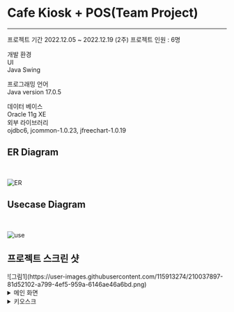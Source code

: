 <h1>Cafe Kiosk + POS(Team Project)</h1>
<hr>
프로젝트 기간 2022.12.05 ~ 2022.12.19 (2주)
프로젝트 인원 : 6명

개발 환경<br>
UI<br>
Java Swing <br>


프로그래밍 언어<br>
Java version 17.0.5

데이터 베이스<br>
Oracle 11g XE<br>
외부 라이브러리<br>
ojdbc6, jcommon-1.0.23, jfreechart-1.0.19<br>

<h2>ER Diagram</h2><br>

![ER](https://user-images.githubusercontent.com/115913274/209953469-fb46e8f5-fd58-4885-ac35-ec73a65850f7.jpg) <br>


<h2> Usecase Diagram</h2><br>

![use](https://user-images.githubusercontent.com/115913274/209953711-5fdcacfa-3a3d-4df7-8a88-ca31cdf4fd3b.jpg) <br>


<h2> 프로젝트 스크린 샷 </h2>
![그림1](https://user-images.githubusercontent.com/115913274/210037897-81d52102-a799-4ef5-959a-6146ae46a6bd.png)
<details>
<summary>메인 화면 </summary>
![그림1](https://user-images.githubusercontent.com/115913274/210037897-81d52102-a799-4ef5-959a-6146ae46a6bd.png)

</details>  

<details>
<summary>키오스크</summary>
![키오스크](https://user-images.githubusercontent.com/115913274/209955192-725decab-97e6-40a1-9739-cfdf833bb6b6.JPG) <br>
![옵션](https://user-images.githubusercontent.com/115913274/209955235-ba61d66c-d5f0-4182-a8f7-ad4f31569503.JPG) <br>
![결제](https://user-images.githubusercontent.com/115913274/209955256-8f37ba12-a818-4f0e-b1f5-2f9ab4f37472.JPG) <br>
![결제하기](https://user-images.githubusercontent.com/115913274/209955278-9cfa9f64-1224-4af5-ba25-66cd25b1d588.JPG) <br>
![결제완료](https://user-images.githubusercontent.com/115913274/209955296-d93fa01b-bd0d-4c79-9be2-29b10e39ad5f.JPG) <br>
</details>  

